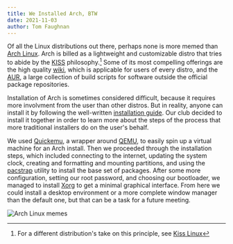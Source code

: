 ```yaml
---
title: We Installed Arch, BTW
date: 2021-11-03
author: Tom Faughnan
---
```


Of all the Linux distributions out there, perhaps none is more memed than [Arch Linux].
Arch is billed as a lightweight and customizable distro that tries to abide by the
[KISS] philosophy.[^1] Some of its most compelling offerings are the high quality [wiki],
which is applicable for users of every distro, and the [AUR], a large collection of
build scripts for software outside the official package repositories.

Installation of Arch is sometimes considered difficult, because it requires more involvment
from the user than other distros. But in reality, anyone can install it by following the
well-written [installation guide]. Our club decided to install it together in order to learn
more about the steps of the process that more traditional installers do on the user's behalf. 

We used [Quickemu], a wrapper around [QEMU], to easily spin up a virtual machine for an Arch
install. Then we proceeded through the installation steps, which included connecting to the
internet, updating the system clock, creating and formatting and mounting partitions, and using
the [pacstrap] utility to install the base set of packages. After some more configuration,
setting our root password, and choosing our bootloader, we managed to install [Xorg] to get a
minimal graphical interface. From here we could install a desktop environment or a more
complete window manager than the default one, but that can be a task for a future meeting.

<img src="../assets/img/archmemes.png" alt="Arch Linux memes">

[^1]: For a different distribution's take on this principle,
see [Kiss Linux](https://kisslinux.org/)

[Arch Linux]: https://archlinux.org/
[KISS]: https://en.wikipedia.org/wiki/KISS_principle
[wiki]: https://wiki.archlinux.org/
[AUR]: https://aur.archlinux.org/
[installation guide]: https://wiki.archlinux.org/title/Installation_guide
[Quickemu]: https://github.com/wimpysworld/quickemu
[QEMU]: https://www.qemu.org/
[pacstrap]: https://man.archlinux.org/man/pacstrap.8
[Xorg]: https://www.x.org/
